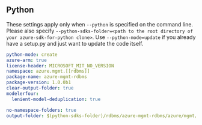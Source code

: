 ## Python

These settings apply only when `--python` is specified on the command line.
Please also specify `--python-sdks-folder=<path to the root directory of your azure-sdk-for-python clone>`.
Use `--python-mode=update` if you already have a setup.py and just want to update the code itself.

``` yaml $(python) 
python-mode: create
azure-arm: true
license-header: MICROSOFT_MIT_NO_VERSION
namespace: azure.mgmt.[[rdbms]]
package-name: azure-mgmt-rdbms
package-version: 1.0.0b1
clear-output-folder: true
modelerfour:
  lenient-model-deduplication: true
```


``` yaml $(python) 
no-namespace-folders: true
output-folder: $(python-sdks-folder)/rdbms/azure-mgmt-rdbms/azure/mgmt/rdbms/mariadb
```